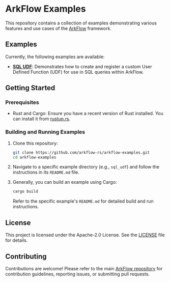 # ArkFlow Examples

This repository contains a collection of examples demonstrating various features and use cases of the [ArkFlow](https://github.com/arkflow-rs/arkflow) framework.

## Examples

Currently, the following examples are available:

*   **[SQL UDF](./sql_udf/README.md)**: Demonstrates how to create and register a custom User Defined Function (UDF) for use in SQL queries within ArkFlow.

## Getting Started

### Prerequisites

*   Rust and Cargo: Ensure you have a recent version of Rust installed. You can install it from [rustup.rs](https://rustup.rs/).

### Building and Running Examples

1.  Clone this repository:
    ```bash
    git clone https://github.com/arkflow-rs/arkflow-examples.git
    cd arkflow-examples
    ```

2.  Navigate to a specific example directory (e.g., `sql_udf`) and follow the instructions in its `README.md` file.

3.  Generally, you can build an example using Cargo:
    ```bash
    cargo build 
    ```

    Refer to the specific example's `README.md` for detailed build and run instructions.

## License

This project is licensed under the Apache-2.0 License. See the [LICENSE](./LICENSE) file for details.

## Contributing

Contributions are welcome! Please refer to the main [ArkFlow repository](https://github.com/arkflow-rs/arkflow) for contribution guidelines, reporting issues, or submitting pull requests.